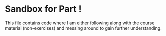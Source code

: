 # Sandbox for Part !

This file contains code where I am either following along with the course material (non-exercises) and messing around to gain further understanding.
